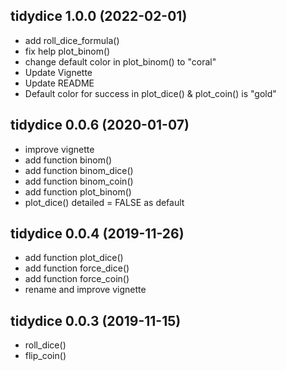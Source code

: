 ## tidydice 1.0.0 (2022-02-01)

* add roll_dice_formula()
* fix help plot_binom()
* change default color in plot_binom() to "coral"
* Update Vignette
* Update README
* Default color for success in plot_dice() & plot_coin() is "gold"

## tidydice 0.0.6 (2020-01-07)

* improve vignette
* add function binom()
* add function binom_dice()
* add function binom_coin()
* add function plot_binom()
* plot_dice() detailed = FALSE as default

## tidydice 0.0.4 (2019-11-26)

* add function plot_dice()
* add function force_dice()
* add function force_coin()
* rename and improve vignette

## tidydice 0.0.3 (2019-11-15)

* roll_dice()
* flip_coin()